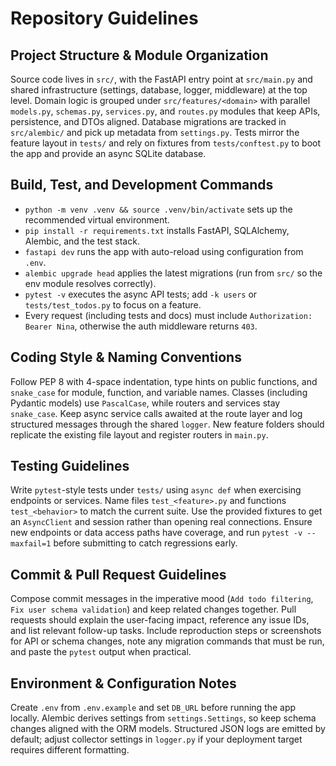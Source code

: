 # Repository Guidelines

## Project Structure & Module Organization
Source code lives in `src/`, with the FastAPI entry point at `src/main.py` and shared infrastructure (settings, database, logger, middleware) at the top level. Domain logic is grouped under `src/features/<domain>` with parallel `models.py`, `schemas.py`, `services.py`, and `routes.py` modules that keep APIs, persistence, and DTOs aligned. Database migrations are tracked in `src/alembic/` and pick up metadata from `settings.py`. Tests mirror the feature layout in `tests/` and rely on fixtures from `tests/conftest.py` to boot the app and provide an async SQLite database.

## Build, Test, and Development Commands
- `python -m venv .venv && source .venv/bin/activate` sets up the recommended virtual environment.
- `pip install -r requirements.txt` installs FastAPI, SQLAlchemy, Alembic, and the test stack.
- `fastapi dev` runs the app with auto-reload using configuration from `.env`.
- `alembic upgrade head` applies the latest migrations (run from `src/` so the env module resolves correctly).
- `pytest -v` executes the async API tests; add `-k users` or `tests/test_todos.py` to focus on a feature.
- Every request (including tests and docs) must include `Authorization: Bearer Nina`, otherwise the auth middleware returns `403`.

## Coding Style & Naming Conventions
Follow PEP 8 with 4-space indentation, type hints on public functions, and `snake_case` for module, function, and variable names. Classes (including Pydantic models) use `PascalCase`, while routers and services stay `snake_case`. Keep async service calls awaited at the route layer and log structured messages through the shared `logger`. New feature folders should replicate the existing file layout and register routers in `main.py`.

## Testing Guidelines
Write `pytest`-style tests under `tests/` using `async def` when exercising endpoints or services. Name files `test_<feature>.py` and functions `test_<behavior>` to match the current suite. Use the provided fixtures to get an `AsyncClient` and session rather than opening real connections. Ensure new endpoints or data access paths have coverage, and run `pytest -v --maxfail=1` before submitting to catch regressions early.

## Commit & Pull Request Guidelines
Compose commit messages in the imperative mood (`Add todo filtering`, `Fix user schema validation`) and keep related changes together. Pull requests should explain the user-facing impact, reference any issue IDs, and list relevant follow-up tasks. Include reproduction steps or screenshots for API or schema changes, note any migration commands that must be run, and paste the `pytest` output when practical.

## Environment & Configuration Notes
Create `.env` from `.env.example` and set `DB_URL` before running the app locally. Alembic derives settings from `settings.Settings`, so keep schema changes aligned with the ORM models. Structured JSON logs are emitted by default; adjust collector settings in `logger.py` if your deployment target requires different formatting.
